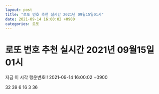 ```yaml
---
layout: post
title: "로또 번호 추천 실시간 2021년 09월15일01시"
date: 2021-09-14 16:00:02 +0900
categories: 로또
---
```


# 로또 번호 추천 실시간 2021년 09월15일01시

지금 이 시각 행운번호!! 2021-09-14 16:00:02 +0900

 32  39  6  16  3  36 

